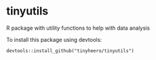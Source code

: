 # tinyutils

R package with utility functions to help with data analysis

To install this package using devtools:

```{r}
devtools::install_github("tinyheero/tinyutils")
```
